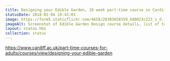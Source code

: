```yaml
---
title: Designing your Edible Garden, 10 week part-time course in Cardiff by Michele Fitzsimmons of Edible Landscaping, starts 8th March, looks super interesting
statusDate: 2018-02-04 19:43:03
image: https://farm5.staticflickr.com/4658/28303658359_b80023c223_z_d.jpg
imageAlt: Screenshot of Edible Garden Design course details, list of topics
layout: status.hbs
collection: status
---
```


<https://www.cardiff.ac.uk/part-time-courses-for-adults/courses/view/designing-your-edible-garden>
